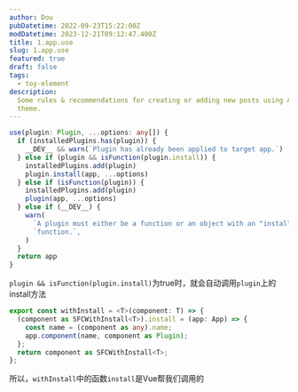 ```yaml
---
author: Dou
pubDatetime: 2022-09-23T15:22:00Z
modDatetime: 2023-12-21T09:12:47.400Z
title: 1.app.use
slug: 1.app.use
featured: true
draft: false
tags:
  - toy-element
description:
  Some rules & recommendations for creating or adding new posts using AstroPaper
  theme.
---
```


```typescript
use(plugin: Plugin, ...options: any[]) {
  if (installedPlugins.has(plugin)) {
    __DEV__ && warn(`Plugin has already been applied to target app.`)
  } else if (plugin && isFunction(plugin.install)) {
    installedPlugins.add(plugin)
    plugin.install(app, ...options)
  } else if (isFunction(plugin)) {
    installedPlugins.add(plugin)
    plugin(app, ...options)
  } else if (__DEV__) {
    warn(
      `A plugin must either be a function or an object with an "install" ` +
      `function.`,
    )
  }
  return app
}
```
`plugin && isFunction(plugin.install)`为true时，就会自动调用`plugin`上的install方法  
```typescript
export const withInstall = <T>(component: T) => {
  (component as SFCWithInstall<T>).install = (app: App) => {
    const name = (component as any).name;
    app.component(name, component as Plugin);
  };
  return component as SFCWithInstall<T>;
};
```
所以，`withInstall`中的函数`install`是Vue帮我们调用的
